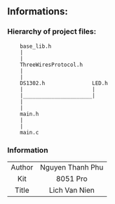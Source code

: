 ## Informations:
### Hierarchy of project files:
        base_lib.h
        |
        |
        ThreeWiresProtocol.h
        |
        |
        DS1302.h               LED.h
        |                      |
        |______________________|
        |
        |
        main.h
        |
        |
        main.c
### Information
|     |       |
|:---:|:-----:|
|Author| Nguyen Thanh Phu|
|Kit| 8051 Pro |
|Title| Lich Van Nien|
